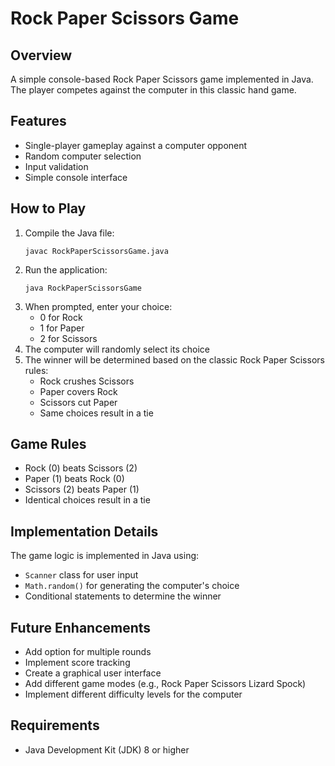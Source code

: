# Rock Paper Scissors Game

## Overview
A simple console-based Rock Paper Scissors game implemented in Java. The player competes against the computer in this classic hand game.

## Features
- Single-player gameplay against a computer opponent
- Random computer selection
- Input validation
- Simple console interface

## How to Play
1. Compile the Java file:
   ```
   javac RockPaperScissorsGame.java
   ```
2. Run the application:
   ```
   java RockPaperScissorsGame
   ```
3. When prompted, enter your choice:
   - 0 for Rock
   - 1 for Paper
   - 2 for Scissors
4. The computer will randomly select its choice
5. The winner will be determined based on the classic Rock Paper Scissors rules:
   - Rock crushes Scissors
   - Paper covers Rock
   - Scissors cut Paper
   - Same choices result in a tie

## Game Rules
- Rock (0) beats Scissors (2)
- Paper (1) beats Rock (0)
- Scissors (2) beats Paper (1)
- Identical choices result in a tie

## Implementation Details
The game logic is implemented in Java using:
- `Scanner` class for user input
- `Math.random()` for generating the computer's choice
- Conditional statements to determine the winner

## Future Enhancements
- Add option for multiple rounds
- Implement score tracking
- Create a graphical user interface
- Add different game modes (e.g., Rock Paper Scissors Lizard Spock)
- Implement different difficulty levels for the computer

## Requirements
- Java Development Kit (JDK) 8 or higher

